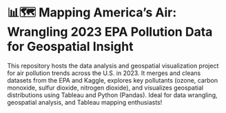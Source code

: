 # 📊🗺️ Mapping America’s Air: Wrangling 2023 EPA Pollution Data for Geospatial Insight
This repository hosts the data analysis and geospatial visualization project for air pollution trends across the U.S. in 2023. It merges and cleans datasets from the EPA and Kaggle, explores key pollutants (ozone, carbon monoxide, sulfur dioxide, nitrogen dioxide), and visualizes geospatial distributions using Tableau and Python (Pandas). Ideal for data wrangling, geospatial analysis, and Tableau mapping enthusiasts!
